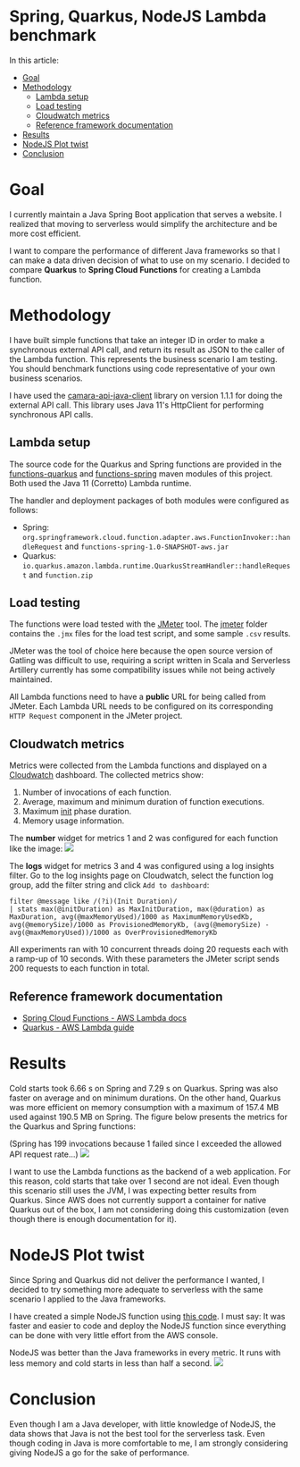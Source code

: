 # Spring, Quarkus, NodeJS Lambda benchmark

In this article:
- [Goal](#Goal)
- [Methodology](#Methodology)
  - [Lambda setup](#Lambda-setup)
  - [Load testing](#Load-testing)
  - [Cloudwatch metrics](#Cloudwatch-metrics)
  - [Reference framework documentation](#Reference-framework-documentation)
- [Results](#Results)
- [NodeJS Plot twist](#NodeJS-Plot-twist)
- [Conclusion](#Conclusion)
# Goal
I currently maintain a Java Spring Boot application that serves a website. 
I realized that moving to serverless would simplify the architecture and be more cost efficient.

I want to compare the performance of different Java frameworks so that I can make
a data driven decision of what to use on my scenario. I decided to compare **Quarkus**
to **Spring Cloud Functions** for creating a Lambda function.

# Methodology
I have built simple functions that take an integer ID in order to make a synchronous external
API call, and return its result as JSON to the caller of the Lambda function. This represents
the business scenario I am testing. You should benchmark functions using code representative of your own
business scenarios.

I have used the [camara-api-java-client](https://mvnrepository.com/artifact/io.github.gpr-indevelopment/camara-api-java-client/1.1.1)
library on version 1.1.1 for doing the external API call. This library uses Java 11's HttpClient
for performing synchronous API calls.

## Lambda setup
The source code for the Quarkus and Spring functions are provided in the [functions-quarkus](./functions-quarkus) and [functions-spring](./functions-spring)
maven modules of this project. Both used the Java 11 (Corretto) Lambda runtime.

The handler and deployment packages of both modules were configured as follows:

* Spring: `org.springframework.cloud.function.adapter.aws.FunctionInvoker::handleRequest` and `functions-spring-1.0-SNAPSHOT-aws.jar`
* Quarkus: `io.quarkus.amazon.lambda.runtime.QuarkusStreamHandler::handleRequest` and `function.zip`

## Load testing
The functions were load tested with the [JMeter](https://jmeter.apache.org/) tool. The [jmeter](./jmeter) folder
contains the `.jmx` files for the load test script, and some sample `.csv` results.

JMeter was the tool of choice here because the open source version of Gatling was difficult to use, requiring a script written in Scala and Serverless
Artillery currently has some compatibility issues while not being actively maintained.

All Lambda functions need to have a **public** URL for being called from JMeter. Each Lambda URL
needs to be configured on its corresponding `HTTP Request` component in the JMeter project.

## Cloudwatch metrics
Metrics were collected from the Lambda functions and displayed on a [Cloudwatch](https://aws.amazon.com/cloudwatch/?nc1=h_ls) dashboard. The collected metrics show:

1. Number of invocations of each function.
2. Average, maximum and minimum duration of function executions.
3. Maximum [init](https://docs.aws.amazon.com/lambda/latest/dg/lambda-runtime-environment.html) phase duration.
4. Memory usage information.

The **number** widget for metrics 1 and 2 was configured for each function like the image:
![](C:\Users\Gabriel\Documents\GitHub\cec-lambda-spring-quarkus-node-benchmark\assets\Cloudwatch-setup.JPG)

The **logs** widget for metrics 3 and 4 was configured using a log insights filter. Go to the log
insights page on Cloudwatch, select the function log group, add the filter string and click `Add to dashboard`:

```
filter @message like /(?i)(Init Duration)/
| stats max(@initDuration) as MaxInitDuration, max(@duration) as MaxDuration, avg(@maxMemoryUsed)/1000 as MaximumMemoryUsedKb, avg(@memorySize)/1000 as ProvisionedMemoryKb, (avg(@memorySize) - avg(@maxMemoryUsed))/1000 as OverProvisionedMemoryKb
```

All experiments ran with 10 concurrent threads doing 20 requests each with a ramp-up of 10 seconds.
With these parameters the JMeter script sends 200 requests to each function in total.

## Reference framework documentation

* [Spring Cloud Functions - AWS Lambda docs](https://docs.spring.io/spring-cloud-function/docs/current/reference/html/spring-cloud-function.html#_serverless_platform_adapters)
* [Quarkus - AWS Lambda guide](https://quarkus.io/guides/amazon-lambda)

# Results

Cold starts took 6.66 s on Spring and 7.29 s on Quarkus. Spring was also faster on
average and on minimum durations. On the other hand, Quarkus was more efficient on 
memory consumption with a maximum of 157.4 MB used against 190.5 MB on Spring. The
figure below presents the metrics for the Quarkus and Spring functions:

(Spring has 199 invocations because 1 failed since I exceeded the allowed API request rate...)
![](C:\Users\Gabriel\Documents\GitHub\cec-lambda-spring-quarkus-node-benchmark\assets\Results-spring-quarkus.JPG)

I want to use the Lambda functions as the backend of a web application. For this reason, 
cold starts that take over 1 second are not ideal. Even though this scenario still
uses the JVM, I was expecting better results from Quarkus. Since AWS does not currently support
a container for native Quarkus out of the box, I am not considering doing this customization
(even though there is enough documentation for it).

# NodeJS Plot twist
Since Spring and Quarkus did not deliver the performance I wanted, I decided to
try something more adequate to serverless with the same scenario I applied to the Java frameworks.

I have created a simple NodeJS function using [this code](./functions-node.js). I must
say: It was faster and easier to code and deploy the NodeJS function since everything can be
done with very little effort from the AWS console.

NodeJS was better than the Java frameworks in every metric. It runs with less memory and
cold starts in less than half a second.
![](C:\Users\Gabriel\Documents\GitHub\cec-lambda-spring-quarkus-node-benchmark\assets\Results-nodejs.JPG)

# Conclusion

Even though I am a Java developer, with little knowledge of NodeJS, the data
shows that Java is not the best tool for the serverless task. Even though coding in 
Java is more comfortable to me, I am strongly considering giving NodeJS a go for the sake of performance.
